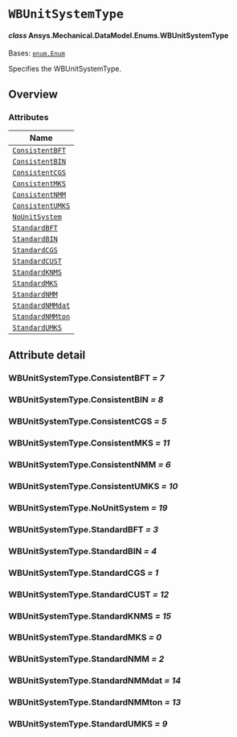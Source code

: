 # `WBUnitSystemType`

<a id="ansys.mechanical.stubs.v242.Ansys.Mechanical.DataModel.Enums.WBUnitSystemType"></a>

#### *class* Ansys.Mechanical.DataModel.Enums.WBUnitSystemType

Bases: [`enum.Enum`](https://docs.python.org/3/library/enum.html#enum.Enum)

Specifies the WBUnitSystemType.

<!-- !! processed by numpydoc !! -->

<a id="overview"></a>

## Overview

### Attributes

| Name |
| ------------------------------------------------------------------------------------------------------------------------------ |
| [`ConsistentBFT`](#WBUnitSystemType.ConsistentBFT) |
| [`ConsistentBIN`](#WBUnitSystemType.ConsistentBIN) |
| [`ConsistentCGS`](#WBUnitSystemType.ConsistentCGS) |
| [`ConsistentMKS`](#WBUnitSystemType.ConsistentMKS) |
| [`ConsistentNMM`](#WBUnitSystemType.ConsistentNMM) |
| [`ConsistentUMKS`](#WBUnitSystemType.ConsistentUMKS) |
| [`NoUnitSystem`](#WBUnitSystemType.NoUnitSystem) |
| [`StandardBFT`](#WBUnitSystemType.StandardBFT) |
| [`StandardBIN`](#WBUnitSystemType.StandardBIN) |
| [`StandardCGS`](#WBUnitSystemType.StandardCGS) |
| [`StandardCUST`](#WBUnitSystemType.StandardCUST) |
| [`StandardKNMS`](#WBUnitSystemType.StandardKNMS) |
| [`StandardMKS`](#WBUnitSystemType.StandardMKS) |
| [`StandardNMM`](#WBUnitSystemType.StandardNMM) |
| [`StandardNMMdat`](#WBUnitSystemType.StandardNMMdat) |
| [`StandardNMMton`](#WBUnitSystemType.StandardNMMton) |
| [`StandardUMKS`](#WBUnitSystemType.StandardUMKS) |

<a id="attribute-detail"></a>

## Attribute detail

<a id="WBUnitSystemType.ConsistentBFT"></a>

### WBUnitSystemType.ConsistentBFT *= 7*

<a id="WBUnitSystemType.ConsistentBIN"></a>

### WBUnitSystemType.ConsistentBIN *= 8*

<a id="WBUnitSystemType.ConsistentCGS"></a>

### WBUnitSystemType.ConsistentCGS *= 5*

<a id="WBUnitSystemType.ConsistentMKS"></a>

### WBUnitSystemType.ConsistentMKS *= 11*

<a id="WBUnitSystemType.ConsistentNMM"></a>

### WBUnitSystemType.ConsistentNMM *= 6*

<a id="WBUnitSystemType.ConsistentUMKS"></a>

### WBUnitSystemType.ConsistentUMKS *= 10*

<a id="WBUnitSystemType.NoUnitSystem"></a>

### WBUnitSystemType.NoUnitSystem *= 19*

<a id="WBUnitSystemType.StandardBFT"></a>

### WBUnitSystemType.StandardBFT *= 3*

<a id="WBUnitSystemType.StandardBIN"></a>

### WBUnitSystemType.StandardBIN *= 4*

<a id="WBUnitSystemType.StandardCGS"></a>

### WBUnitSystemType.StandardCGS *= 1*

<a id="WBUnitSystemType.StandardCUST"></a>

### WBUnitSystemType.StandardCUST *= 12*

<a id="WBUnitSystemType.StandardKNMS"></a>

### WBUnitSystemType.StandardKNMS *= 15*

<a id="WBUnitSystemType.StandardMKS"></a>

### WBUnitSystemType.StandardMKS *= 0*

<a id="WBUnitSystemType.StandardNMM"></a>

### WBUnitSystemType.StandardNMM *= 2*

<a id="WBUnitSystemType.StandardNMMdat"></a>

### WBUnitSystemType.StandardNMMdat *= 14*

<a id="WBUnitSystemType.StandardNMMton"></a>

### WBUnitSystemType.StandardNMMton *= 13*

<a id="WBUnitSystemType.StandardUMKS"></a>

### WBUnitSystemType.StandardUMKS *= 9*


